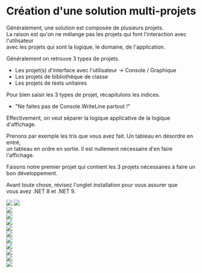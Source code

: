 # Création d'une solution multi-projets

Généralement, une solution est composée de plusieurs projets.  
La raison est qu'on ne mélange pas les projets qui font l'interaction avec l'utilisateur  
avec les projets qui sont la logique, le domaine, de l'application.

Généralement on retrouve 3 types de projets.  
- Les projet(s) d'interface avec l'utilisateur -> Console / Graphique  
- Les projets de bibliothèque de classe  
- Les projets de tests unitaires  

Pour bien saisir les 3 types de projet, récapitulons les indices.

- "Ne faites pas de Console.WriteLine partout !"

Effectivement, on veut séparer la logique applicative de la logique d'affichage.  

Prenons par exemple les tris que vous avez fait. Un tableau en désordre en entré,  
un tableau en ordre en sortie. Il est nullement nécessaire d'en faire l'affichage.

Faisons notre premier projet qui contient les 3 projets nécessaires à faire un bon 
développement.   

Avant toute chose, révisez l'onglet installation pour vous assurer que  
vous avez .NET 8 et .NET 9. 

![](images/vs_projet_etape1.png)
![](images/vs_projet_etape2.png)  
![](images/vs_projet_etape3.png)  
![](images/vs_projet_etape4.png)  
![](images/vs_projet_etape5.png)  
![](images/vs_projet_etape6.png)  
![](images/vs_projet_etape7.png)  
![](images/vs_projet_etape8.png)  
![](images/vs_projet_etape9.png)  
![](images/vs_projet_etape10.png)  
![](images/vs_projet_etape11.png)  
![](images/vs_projet_etape12.png)